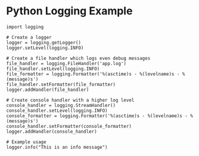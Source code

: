 # Python Logging Example


    import logging
    
    # Create a logger
    logger = logging.getLogger()
    logger.setLevel(logging.INFO)
    
    # Create a file handler which logs even debug messages
    file_handler = logging.FileHandler('app.log')
    file_handler.setLevel(logging.INFO)
    file_formatter = logging.Formatter('%(asctime)s - %(levelname)s - %(message)s')
    file_handler.setFormatter(file_formatter)
    logger.addHandler(file_handler)
    
    # Create console handler with a higher log level
    console_handler = logging.StreamHandler()
    console_handler.setLevel(logging.INFO)
    console_formatter = logging.Formatter('%(asctime)s - %(levelname)s - %(message)s')
    console_handler.setFormatter(console_formatter)
    logger.addHandler(console_handler)
    
    # Example usage
    logger.info("This is an info message")

